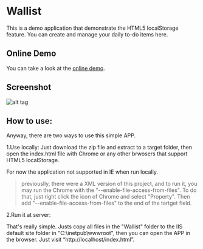 Wallist
=======

This is a demo application that demonstrate the HTML5 localStorage feature.
You can create and manage your daily to-do items here.

Online Demo
-------
You can take a look at the [online demo](http://wayou.github.io/Wallist-TODOManagement/Demo/index.html).

Screenshot
-------
![alt tag](https://raw.github.com/Wayou/wallist/master/screenshot.jpg)

How to use:
-------

Anyway, there are two ways to use this simple APP.

1.Use locally:
Just download the zip file and extract to a target folder, then open the index.html file with Chrome or any other brwosers that support HTML5 localStorage.

For now the application not supported in IE when run locally.

> previouslly, there were a XML version of this project, and to run it,
> you may run the Chrome with the "--enable-file-access-from-files".
> To do that, just right click the icon of Chrome and select "Property". Then add "--enable-file-access-from-files" to the end of the tartget field.

2.Run it at server:

That's really simple. Justs copy all files in the "Wallist" folder to the IIS default site folder in "C:\inetpub\wwwroot\", then you can open the APP in the browser.
Just visit “http://localhost/index.html”.
